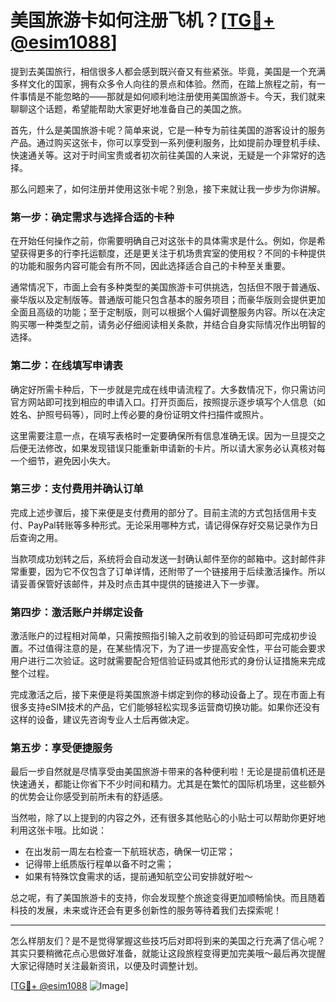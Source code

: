 # 美国旅游卡如何注册飞机？[[TG💪+ @esim1088](https://t.me/s/esim1088)]

提到去美国旅行，相信很多人都会感到既兴奋又有些紧张。毕竟，美国是一个充满多样文化的国家，拥有众多令人向往的景点和体验。然而，在踏上旅程之前，有一件事情是不能忽略的——那就是如何顺利地注册使用美国旅游卡。今天，我们就来聊聊这个话题，希望能帮助大家更好地准备自己的美国之旅。

首先，什么是美国旅游卡呢？简单来说，它是一种专为前往美国的游客设计的服务产品。通过购买这张卡，你可以享受到一系列便利服务，比如提前办理登机手续、快速通关等。这对于时间宝贵或者初次前往美国的人来说，无疑是一个非常好的选择。

那么问题来了，如何注册并使用这张卡呢？别急，接下来就让我一步步为你讲解。

### 第一步：确定需求与选择合适的卡种

在开始任何操作之前，你需要明确自己对这张卡的具体需求是什么。例如，你是希望获得更多的行李托运额度，还是更关注于机场贵宾室的使用权？不同的卡种提供的功能和服务内容可能会有所不同，因此选择适合自己的卡种至关重要。

通常情况下，市面上会有多种类型的美国旅游卡可供挑选，包括但不限于普通版、豪华版以及定制版等。普通版可能只包含基本的服务项目；而豪华版则会提供更加全面且高级的功能；至于定制版，则可以根据个人偏好调整服务内容。所以在决定购买哪一种类型之前，请务必仔细阅读相关条款，并结合自身实际情况作出明智的选择。

### 第二步：在线填写申请表

确定好所需卡种后，下一步就是完成在线申请流程了。大多数情况下，你只需访问官方网站即可找到相应的申请入口。打开页面后，按照提示逐步填写个人信息（如姓名、护照号码等），同时上传必要的身份证明文件扫描件或照片。

这里需要注意一点，在填写表格时一定要确保所有信息准确无误。因为一旦提交之后便无法修改，如果发现错误只能重新申请新的卡片。所以请大家务必认真核对每一个细节，避免因小失大。

### 第三步：支付费用并确认订单

完成上述步骤后，接下来便是支付费用的部分了。目前主流的方式包括信用卡支付、PayPal转账等多种形式。无论采用哪种方式，请记得保存好交易记录作为日后查询之用。

当款项成功划转之后，系统将会自动发送一封确认邮件至你的邮箱中。这封邮件非常重要，因为它不仅包含了订单详情，还附带了一个链接用于后续激活操作。所以请妥善保管好该邮件，并及时点击其中提供的链接进入下一步骤。

### 第四步：激活账户并绑定设备

激活账户的过程相对简单，只需按照指引输入之前收到的验证码即可完成初步设置。不过值得注意的是，在某些情况下，为了进一步提高安全性，平台可能会要求用户进行二次验证。这时就需要配合短信验证码或其他形式的身份认证措施来完成整个过程。

完成激活之后，接下来便是将美国旅游卡绑定到你的移动设备上了。现在市面上有很多支持eSIM技术的产品，它们能够轻松实现多运营商切换功能。如果你还没有这样的设备，建议先咨询专业人士后再做决定。

### 第五步：享受便捷服务

最后一步自然就是尽情享受由美国旅游卡带来的各种便利啦！无论是提前值机还是快速通关，都能让你省下不少时间和精力。尤其是在繁忙的国际机场里，这些额外的优势会让你感受到前所未有的舒适感。

当然啦，除了以上提到的内容之外，还有很多其他贴心的小贴士可以帮助你更好地利用这张卡哦。比如说：

- 在出发前一周左右检查一下航班状态，确保一切正常；
- 记得带上纸质版行程单以备不时之需；
- 如果有特殊饮食需求的话，提前通知航空公司安排就好啦～

总之呢，有了美国旅游卡的支持，你会发现整个旅途变得更加顺畅愉快。而且随着科技的发展，未来或许还会有更多创新性的服务等待着我们去探索呢！

---

怎么样朋友们？是不是觉得掌握这些技巧后对即将到来的美国之行充满了信心呢？其实只要稍微花点心思做好准备，就能让这段旅程变得更加完美哦～最后再次提醒大家记得随时关注最新资讯，以便及时调整计划。

[[TG💪+ @esim1088](https://t.me/s/esim1088) ![Image](https://i.postimg.cc/4NQfJmqS/Snipaste-2025-05-13-00-14-12.png)]